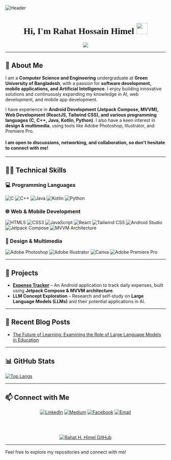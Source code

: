 ![Header](https://github.com/halfrost/halfrost/blob/master/icons/header_1.png)

<h1 align="center" style="font-family:caveat">Hi, I'm Rahat Hossain Himel <img src="https://media.giphy.com/media/hvRJCLFzcasrR4ia7z/giphy.gif" width="35"></h1>

<p align="center">
  <a href="https://github.com/DenverCoder1/readme-typing-svg">
    <img src="https://readme-typing-svg.herokuapp.com?lines=Computer+Science+Undergraduate;Android+Developer;AI+Enthusiast;Always+learning+new+things&center=true&width=500&height=50">
  </a>
</p>

---

## 📖 About Me

I am a **Computer Science and Engineering** undergraduate at **Green University of Bangladesh**, with a passion for **software development, mobile applications, and Artificial Intelligence**. I enjoy building innovative solutions and continuously expanding my knowledge in AI, web development, and mobile app development.

I have experience in **Android Development (Jetpack Compose, MVVM), Web Development (ReactJS, Tailwind CSS), and various programming languages (C, C++, Java, Kotlin, Python)**. I also have a keen interest in **design & multimedia**, using tools like Adobe Photoshop, Illustrator, and Premiere Pro.

#### I am open to discussions, networking, and collaboration, so don't hesitate to connect with me!

---

## 🧑‍💻 Technical Skills

### 💻 Programming Languages
![C](https://img.shields.io/badge/-C-00599C?style=flat&logo=C&logoColor=white)
![C++](https://img.shields.io/badge/-C++-00599C?style=flat&logo=C%2B%2B&logoColor=white)
![Java](https://img.shields.io/badge/-Java-ED8B00?style=flat&logo=Java&logoColor=white)
![Kotlin](https://img.shields.io/badge/-Kotlin-0095D5?style=flat&logo=Kotlin&logoColor=white)
![Python](https://img.shields.io/badge/-Python-3776AB?style=flat&logo=Python&logoColor=white)

### 🌐 Web & Mobile Development
![HTML5](https://img.shields.io/badge/-HTML5-E34F26?style=flat&logo=HTML5&logoColor=white)
![CSS3](https://img.shields.io/badge/-CSS3-1572B6?style=flat&logo=CSS3&logoColor=white)
![JavaScript](https://img.shields.io/badge/-JavaScript-F7DF1E?style=flat&logo=JavaScript&logoColor=black)
![React](https://img.shields.io/badge/-React-20232A?style=flat&logo=React&logoColor=61DAFB)
![Tailwind CSS](https://img.shields.io/badge/-Tailwind%20CSS-06B6D4?style=flat&logo=tailwind-css&logoColor=white)
![Android Studio](https://img.shields.io/badge/-Android%20Studio-3DDC84?style=flat&logo=android-studio&logoColor=white)
![Jetpack Compose](https://img.shields.io/badge/-Jetpack%20Compose-4285F4?style=flat&logo=android&logoColor=white)
![MVVM Architecture](https://img.shields.io/badge/-MVVM-FF6F00?style=flat&logo=android&logoColor=white)

### 🎨 Design & Multimedia
![Adobe Photoshop](https://img.shields.io/badge/-Adobe%20Photoshop-001932?style=flat&logo=adobe%20photoshop&logoColor=white)
![Adobe Illustrator](https://img.shields.io/badge/-Adobe%20Illustrator-FF9A00?style=flat&logo=adobe%20illustrator&logoColor=white)
![Canva](https://img.shields.io/badge/-Canva-00C4CC?style=flat&logo=Canva&logoColor=white)
![Adobe Premiere Pro](https://img.shields.io/badge/-Adobe%20Premiere%20Pro-9999FF?style=flat&logo=Adobe%20Premiere%20Pro&logoColor=white)

---

## 📂 Projects
- **[Expense Tracker](https://github.com/itshimelz/Expense-Tracker)** – An Android application to track daily expenses, built using **Jetpack Compose & MVVM architecture**.
- **LLM Concept Exploration** – Research and self-study on **Large Language Models (LLMs)** and their potential applications in AI.

---

## 📰 Recent Blog Posts
- [The Future of Learning: Examining the Role of Large Language Models in Education](https://medium.com/@itshimelz/largelarge-language-model-and-its-impact-and-possibilities-on-the-education-system-c0314b1dc0c9)

---

## 📊 GitHub Stats

[![Top Langs](https://github-readme-stats.vercel.app/api/top-langs/?username=itshimelz&layout=compact)](https://github.com/itshimelz/github-readme-stats)

---

## 📫 Connect with Me

<p align="center">
  <a href="https://www.linkedin.com/in/itshimelz/"><img src="https://img.shields.io/badge/LinkedIn-0077B5?style=flat&logo=linkedin&logoColor=white" alt="LinkedIn" /></a>
  <a href="https://medium.com/@itshimelz"><img src="https://img.shields.io/badge/Medium-12100E?style=flat&logo=medium&logoColor=white" alt="Medium" /></a>
  <a href="https://www.facebook.com/itshimelz"><img src="https://img.shields.io/badge/Facebook-1877F2?style=flat&logo=facebook&logoColor=white" alt="Facebook" /></a>
  <a href="mailto:himelhasan1215@gmail.com"><img src="https://img.shields.io/badge/Email-D14836?style=flat&logo=gmail&logoColor=white" alt="Email" /></a>
</p>

<br><br>
<p align="center">
  <a href="https://github.com/itshimelz"><img alt="Rahat H. Himel GitHub" src="https://img.shields.io/github/followers/itshimelz?label=Followers&style=social"></a>
</p>

---

Feel free to explore my repositories and connect with me!
